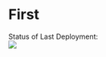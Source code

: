 # First
Status of Last Deployment:<br>
<img src = "https://github.com/SFLGIT/First/workflows/CI/bandge.svg?branch=main"><br>
